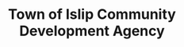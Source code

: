 ---
layout: repo
title: "Town of Islip Community Development Agency"
id: 19167
permalink: repos/19167/
---